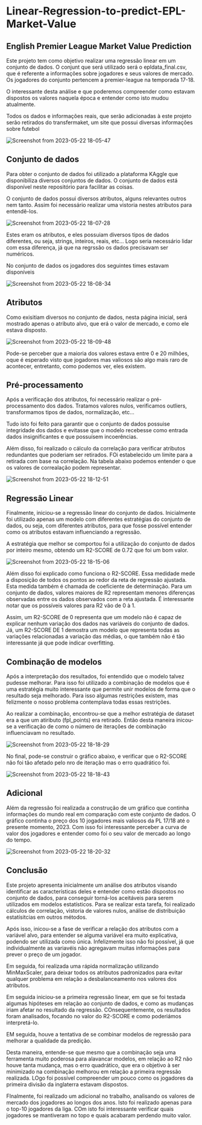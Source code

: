 # Linear-Regression-to-predict-EPL-Market-Value


## English Premier League Market Value Prediction

Este projeto tem como objetivo realizar uma regressão linear em um conjunto de dados. O conjunt que será utilizado será o epldata_final.csv, que é referente a informações sobre jogadores e seus valores de mercado. Os jogadores do conjunto pertencem a premier-league na temporada 17-18.

O interessante desta análise e que poderemos compreender como estavam dispostos os valores naquela época e entender como isto mudou atualmente.

Todos os dados e informações reais, que serão adicionadas à este projeto serão retirados do transfermaket, um site que possui diversas informações sobre futebol

![Screenshot from 2023-05-22 18-05-47](https://github.com/gorlando04/Linear-Regression-to-predict-EPL-Market-Value/assets/91696970/4e8bfc15-75c6-4601-bb2d-f0d612757e01)


## Conjunto de dados

Para obter o conjunto de dados foi utilizado a plataforma KAggle que disponibiliza diversos conjuntos de dados. O conjunto de dados está disponível neste repositório para facilitar as coisas.

O conjunto de dados possui diversos atributos, alguns relevantes outros nem tanto. Assim foi necessário realizar uma vistoria nestes atributos para entendê-los.

![Screenshot from 2023-05-22 18-07-28](https://github.com/gorlando04/Linear-Regression-to-predict-EPL-Market-Value/assets/91696970/5c8ddce0-25a6-4c94-86e4-b9d8cd238197)


Estes eram os atributos, e eles possuiam diversos tipos de dados diferentes, ou seja, strings, inteiros, reais, etc… Logo seria necessário lidar com essa diferença, já que na regrssão os dados precisavam ser numéricos.

No conjunto de dados os jogadores dos seguintes times estavam disponíveis

![Screenshot from 2023-05-22 18-08-34](https://github.com/gorlando04/Linear-Regression-to-predict-EPL-Market-Value/assets/91696970/bb84d299-9102-461a-b103-0a26ec55cd6f)


## Atributos

Como exisitiam diversos no conjunto de dados, nesta página inicial, será mostrado apenas o atributo alvo, que erá o valor de mercado, e como ele estava disposto.

![Screenshot from 2023-05-22 18-09-48](https://github.com/gorlando04/Linear-Regression-to-predict-EPL-Market-Value/assets/91696970/ec844702-dab8-4d54-a2a9-366272e05623)


Pode-se perceber que a maioria dos valores estava entre 0 e 20 milhões, oque é esperado visto que jogadores mas valiosos são algo mais raro de acontecer, entretanto, como podemos ver, eles existem.

## Pré-processamento

Após a verificação dos atributos, foi necessário realizar o pré-processamento dos dados. Tratamos valores nulos, verificamos outliers, transformamos tipos de dados, normalização, etc…

Tudo isto foi feito para garantir que o conjunto de dados possuise integridade dos dados e evitasse que o modelo recebesse como entrada dados insignificantes e que possuísem incoerências.

Além disso, foi realizado o cálculo da correlação para verificar atributos redundantes que poderiam ser retirados. FOi estabelecido um limite para a retirada com base na correlação. Na tabela abaixo podemos entender o que os valores de correalação podem representar.

![Screenshot from 2023-05-22 18-12-51](https://github.com/gorlando04/Linear-Regression-to-predict-EPL-Market-Value/assets/91696970/b501c388-f230-4b1b-bec8-f6778bf0a6ca)


## Regressão Linear

Finalmente, iniciou-se a regressão linear do conjunto de dados. Inicialmente foi utilizado apenas um modelo com diferentes estratégias do conjunto de dados, ou seja, com diferentes atributos, para que fosse possível entender como os atributos estavam influenciando a regressão.

A estratégia que melhor se comportou foi a utilização do conjunto de dados por inteiro mesmo, obtendo um R2-SCORE de 0.72 que foi um bom valor.

![Screenshot from 2023-05-22 18-15-06](https://github.com/gorlando04/Linear-Regression-to-predict-EPL-Market-Value/assets/91696970/7c5c5635-05d2-4903-98f0-21ff3ce738b7)


Além disso foi explicado como funciona o R2-SCORE. Essa medidade mede a disposição de todos os pontos ao redor da reta de regressão ajustada. Esta medida também é chamada de coeficiente de determinação. Para um conjunto de dados, valores maiores de R2 representam menores diferenças observadas entre os dados observados com a reta ajustada. É interessante notar que os possíveis valores para R2 vão de 0 à 1.

Assim, um R2-SCORE de 0 representa que um modelo não é capaz de explicar nenhum variação dos dados nas variáveis do conjunto de dados. Já, um R2-SCORE DE 1 demostra um modelo que representa todas as variações relacionadas a variação das médias, o que também não é tão interessante já que pode indicar overfitting.

## Combinação de modelos

Após a interpretação dos resultados, foi entendido que o modelo talvez pudesse melhorar. Para isso foi utilizado a combinação de modelos que é uma estratégia muito interessante que permite unir modelos de forma que o resultado seja melhorado. Para isso algumas restrições existem, mas felizmente o nosso problema contemplava todas essas restrições.

Ao realizar a combinação, encontrou-se que a melhor estratégia de dataset era a que um atiributo (fpl_points) era retirado. Então desta maneira inicou-se a verificação de como o número de iterações de combinação influenciavam no resultado.

![Screenshot from 2023-05-22 18-18-29](https://github.com/gorlando04/Linear-Regression-to-predict-EPL-Market-Value/assets/91696970/de2b2e93-747f-4471-8d86-36db69dc5052)


No final, pode-se construir o gráfico abaixo, e verificar que o R2-SCORE não foi tão afetado pelo nro de iteração mas o erro quadrático foi.

![Screenshot from 2023-05-22 18-18-43](https://github.com/gorlando04/Linear-Regression-to-predict-EPL-Market-Value/assets/91696970/2de522b8-1671-407d-bc4f-d5b2ec0b88ad)


## Adicional

Além da regressão foi realizada a construção de um gráfico que continha informações do mundo real em comparação com este conjunto de dados. O gráfico continha o preço dos 10 jogadores mais valiosos da PL 17/18 até o presente momento, 2023. Com isso foi interessante perceber a curva de valor dos jogadores e entender como foi o seu valor de mercado ao longo do tempo.

![Screenshot from 2023-05-22 18-20-32](https://github.com/gorlando04/Linear-Regression-to-predict-EPL-Market-Value/assets/91696970/69f8d7c4-5f8f-4a20-ae00-63d7b73be014)



## Conclusão

Este projeto apresenta inicialmente um análise dos atributos visando identificar as características deles e entender como estão dispostos no conjunto de dados, para conseguir torná-los aceitáveis para serem utilizados em modelos estatísticos. Para se realizar esta tarefa, foi realizado cálculos de correlação, vistoria de valores nulos, análise de distribuição estatísitcias em outros métodos.

Após isso, inicou-se a fase de verificar a relação dos atributos com a variável alvo, para entender se alguma variável era muito explicativa, podendo ser utilizada como única. Infelizmente isso não foi possível, já que individualmente as variavéis não agregavam muitas informações para prever o preço de um jogador.

Em seguida, foi realizada uma rápida normalização utilizando MinMaxScaler, para deixar todos os atributos padronizados para evitar qualquer problema em relação a desbalanceamento nos valores dos atributos.

Em seguida iniciou-se a primeira regressão linear, em que se foi testada algumas hipóteses em relação ao conjunto de dados, e como as mudanças iriam afetar no resultado da regressão. COnsequentemente, os resultados foram analisados, focando no valor do R2-SCORE e como poderiámos interpretá-lo.

EM seguida, houve a tentativa de se combinar modelos de regressão para melhorar a qualidade da predição.

Desta maneira, entende-se que mesmo que a combinação seja uma ferramenta muito poderosa para alavancar modelos, em relação ao R2 não houve tanta mudança, mas o erro quadrático, que era o objetivo à ser minimizado na combinação melhorou em relação a primeira regressão realizada. LOgo foi possível compreender um pouco como os jogadores da primeira divisão da inglaterra estavam dispostos.

FInalmente, foi realizado um adicional no trabalho, analisando os valores de mercado dos jogadores ao longos dos anos. Isto foi realizado apenas para o top-10 jogadores da liga. COm isto foi interessante verificar quais jogadores se mantiveram no topo e quais acabaram perdendo muito valor.
